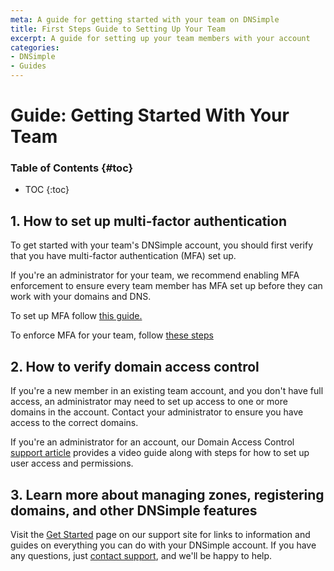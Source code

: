 ```yaml
---
meta: A guide for getting started with your team on DNSimple
title: First Steps Guide to Setting Up Your Team
excerpt: A guide for setting up your team members with your account
categories:
- DNSimple
- Guides
---
```


# Guide: Getting Started With Your Team

### Table of Contents {#toc}

* TOC
{:toc}

## 1. How to set up multi-factor authentication

To get started with your team's DNSimple account, you should first verify that you have multi-factor authentication (MFA) set up.

If you're an administrator for your team, we recommend enabling MFA enforcement to ensure every team member has MFA set up before they can work with your domains and DNS.

To set up MFA follow [this guide.](https://support.dnsimple.com/articles/multi-factor-authentication/#enable)

To enforce MFA for your team, follow [these steps](https://support.dnsimple.com/articles/multi-factor-authentication-enforcement/#enable)

## 2. How to verify domain access control

If you're a new member in an existing team account, and you don't have full access, an administrator may need to set up access to one or more domains in the account. Contact your administrator to ensure you have access to the correct domains.

If you're an administrator for an account, our Domain Access Control [support article](https://support.dnsimple.com/articles/domain-access-control/) provides a video guide along with steps for how to set up user access and permissions.

## 3. Learn more about managing zones, registering domains, and other DNSimple features

Visit the [Get Started](https://support.dnsimple.com/articles/getting-started/) page on our support site for links to information and guides on everything you can do with your DNSimple account. If you have any questions, just [contact support](https://dnsimple.com/feedback), and we'll be happy to help.
